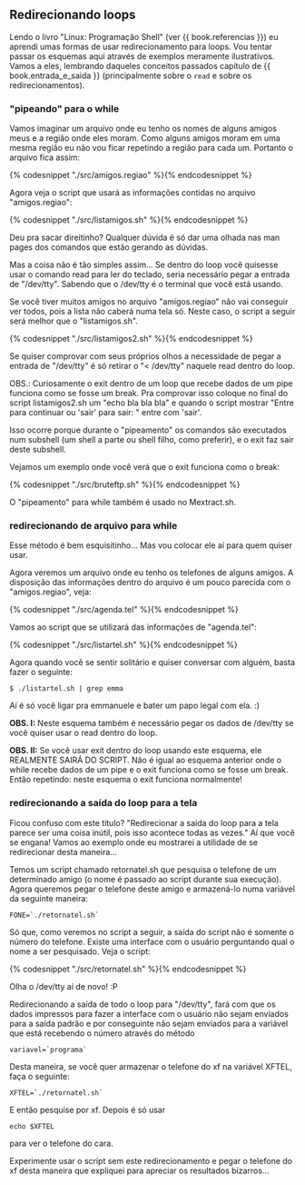 ## Redirecionando loops

Lendo o livro "Linux: Programação Shell" (ver {{ book.referencias }}) eu aprendi
umas formas de usar redirecionamento para loops. Vou tentar passar os
esquemas aqui através de exemplos meramente ilustrativos. Vamos a eles,
lembrando daqueles conceitos passados capítulo de {{ book.entrada_e_saida }} (principalmente sobre
o `read` e sobre os redirecionamentos).


### "pipeando" para o while

Vamos imaginar um arquivo onde eu tenho os nomes de alguns amigos meus
e a região onde eles moram. Como alguns amigos moram em uma mesma região
eu não vou ficar repetindo a região para cada um. Portanto o arquivo fica
assim:

{% codesnippet "./src/amigos.regiao" %}{% endcodesnippet %}

Agora veja o script que usará as informações contidas no arquivo
"amigos.regiao":

{% codesnippet "./src/listamigos.sh" %}{% endcodesnippet %}

   Deu pra sacar direitinho? Qualquer dúvida é só dar uma olhada nas man
pages dos comandos que estão gerando as dúvidas.

   Mas a coisa não é tão simples assim... Se dentro do loop você quisesse
usar o comando read para ler do teclado, seria necessário pegar a entrada
de "/dev/tty". Sabendo que o /dev/tty é o terminal que você está usando.

   Se você tiver muitos amigos no arquivo "amigos.regiao" não vai
conseguir ver todos, pois a lista não caberá numa tela só. Neste caso, o
script a seguir será melhor que o "listamigos.sh".

{% codesnippet "./src/listamigos2.sh" %}{% endcodesnippet %}

   Se quiser comprovar com seus próprios olhos a necessidade de pegar a
entrada de "/dev/tty" é só retirar o "< /dev/tty" naquele read dentro do
loop.

   OBS.: Curiosamente o exit dentro de um loop que recebe dados de um
pipe funciona como se fosse um break. Pra comprovar isso coloque no final
do script listamigos2.sh um "echo bla bla bla" e quando o script mostrar
"Entre <ENTER> para continuar ou 'sair' para sair: " entre com 'sair'.

   Isso ocorre porque durante o "pipeamento" os comandos são executados
num subshell (um shell a parte ou shell filho, como preferir), e o exit
faz sair deste subshell.

   Vejamos um exemplo onde você verá que o exit funciona como o break:

{% codesnippet "./src/bruteftp.sh" %}{% endcodesnippet %}

   O "pipeamento" para while também é usado no Mextract.sh.


### redirecionando de arquivo para while

   Esse método é bem esquisitinho... Mas vou colocar ele aí para quem
quiser usar.

   Agora veremos um arquivo onde eu tenho os telefones de alguns amigos.
A disposição das informações dentro do arquivo é um pouco parecida com o
"amigos.regiao", veja:

{% codesnippet "./src/agenda.tel" %}{% endcodesnippet %}

   Vamos ao script que se utilizará das informações de "agenda.tel":

{% codesnippet "./src/listartel.sh" %}{% endcodesnippet %}

Agora quando você se sentir solitário e quiser conversar com alguém,
basta fazer o seguinte:

    $ ./listartel.sh | grep emma

Aí é só você ligar pra emmanuele e bater um papo legal com ela. :)

**OBS. I:** Neste esquema também é necessário pegar os dados de /dev/tty
se você quiser usar o read dentro do loop.

**OBS. II:** Se você usar exit dentro do loop usando este esquema, ele
REALMENTE SAIRÁ DO SCRIPT. Não é igual ao esquema anterior onde o while
recebe dados de um pipe e o exit funciona como se fosse um break. Então
repetindo: neste esquema o exit funciona normalmente!



### redirecionando a saída do loop para a tela

Ficou confuso com este título? "Redirecionar a saída do loop para a
tela parece ser uma coisa inútil, pois isso acontece todas as vezes." Aí
que você se engana! Vamos ao exemplo onde eu mostrarei a utilidade de se
redirecionar desta maneira...

Temos um script chamado retornatel.sh que pesquisa o telefone de um
determinado amigo (o nome é passado ao script durante sua execução). Agora
queremos pegar o telefone deste amigo e armazená-lo numa variável da
seguinte maneira:

    FONE=`./retornatel.sh`

Só que, como veremos no script a seguir, a saída do script não é
somente o número do telefone. Existe uma interface com o usuário
perguntando qual o nome a ser pesquisado. Veja o script:

{% codesnippet "./src/retornatel.sh" %}{% endcodesnippet %}

   Olha o /dev/tty aí de novo! :P

Redirecionando a saída de todo o loop para "/dev/tty", fará com que os
dados impressos para fazer a interface com o usuário não sejam enviados
para a saída padrão e por conseguinte não sejam enviados para a variável
que está recebendo o número através do método

    variavel=`programa`

Desta maneira, se você quer armazenar o telefone do xf na variável
XFTEL, faça o seguinte:

    XFTEL=`./retornatel.sh`

E então pesquise por xf. Depois é só usar

    echo $XFTEL

para ver o telefone do cara.

Experimente usar o script sem este redirecionamento e pegar o telefone
do xf desta maneira que expliquei para apreciar os resultados bizarros...

